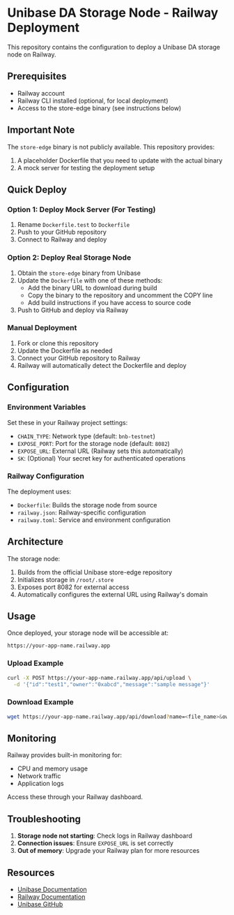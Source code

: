 # Unibase DA Storage Node - Railway Deployment

This repository contains the configuration to deploy a Unibase DA storage node on Railway.

## Prerequisites

- Railway account
- Railway CLI installed (optional, for local deployment)
- Access to the store-edge binary (see instructions below)

## Important Note

The `store-edge` binary is not publicly available. This repository provides:
1. A placeholder Dockerfile that you need to update with the actual binary
2. A mock server for testing the deployment setup

## Quick Deploy

### Option 1: Deploy Mock Server (For Testing)

1. Rename `Dockerfile.test` to `Dockerfile`
2. Push to your GitHub repository
3. Connect to Railway and deploy

### Option 2: Deploy Real Storage Node

1. Obtain the `store-edge` binary from Unibase
2. Update the `Dockerfile` with one of these methods:
   - Add the binary URL to download during build
   - Copy the binary to the repository and uncomment the COPY line
   - Add build instructions if you have access to source code
3. Push to GitHub and deploy via Railway

### Manual Deployment

1. Fork or clone this repository
2. Update the Dockerfile as needed
3. Connect your GitHub repository to Railway
4. Railway will automatically detect the Dockerfile and deploy

## Configuration

### Environment Variables

Set these in your Railway project settings:

- `CHAIN_TYPE`: Network type (default: `bnb-testnet`)
- `EXPOSE_PORT`: Port for the storage node (default: `8082`)
- `EXPOSE_URL`: External URL (Railway sets this automatically)
- `SK`: (Optional) Your secret key for authenticated operations

### Railway Configuration

The deployment uses:
- `Dockerfile`: Builds the storage node from source
- `railway.json`: Railway-specific configuration
- `railway.toml`: Service and environment configuration

## Architecture

The storage node:
1. Builds from the official Unibase store-edge repository
2. Initializes storage in `/root/.store`
3. Exposes port 8082 for external access
4. Automatically configures the external URL using Railway's domain

## Usage

Once deployed, your storage node will be accessible at:
```
https://your-app-name.railway.app
```

### Upload Example
```bash
curl -X POST https://your-app-name.railway.app/api/upload \
  -d '{"id":"test1","owner":"0xabcd","message":"sample message"}'
```

### Download Example
```bash
wget https://your-app-name.railway.app/api/download?name=<file_name>&owner=<owner_address>
```

## Monitoring

Railway provides built-in monitoring for:
- CPU and memory usage
- Network traffic
- Application logs

Access these through your Railway dashboard.

## Troubleshooting

1. **Storage node not starting**: Check logs in Railway dashboard
2. **Connection issues**: Ensure `EXPOSE_URL` is set correctly
3. **Out of memory**: Upgrade your Railway plan for more resources

## Resources

- [Unibase Documentation](https://openos-labs.gitbook.io/unibase-docs/)
- [Railway Documentation](https://docs.railway.app/)
- [Unibase GitHub](https://github.com/unibaseio)
